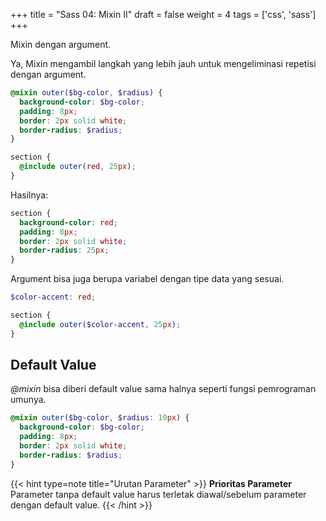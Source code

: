 +++
title = "Sass 04: Mixin II"
draft = false
weight = 4
tags = ['css', 'sass']
+++

Mixin dengan argument.

Ya, Mixin mengambil langkah yang lebih jauh untuk mengeliminasi repetisi dengan argument.

```scss
@mixin outer($bg-color, $radius) {
  background-color: $bg-color;
  padding: 8px;
  border: 2px solid white;
  border-radius: $radius;
}

section {
  @include outer(red, 25px);
}
```
Hasilnya:
```css
section {
  background-color: red;
  padding: 8px;
  border: 2px solid white;
  border-radius: 25px;
}
```

Argument bisa juga berupa variabel dengan tipe data yang sesuai.

```scss
$color-accent: red;

section {
  @include outer($color-accent, 25px);
}
```

## Default Value

*@mixin* bisa diberi default value sama halnya seperti fungsi pemrograman umunya.

```scss
@mixin outer($bg-color, $radius: 10px) {
  background-color: $bg-color;
  padding: 8px;
  border: 2px solid white;
  border-radius: $radius;
}
```

{{< hint type=note title="Urutan Parameter" >}}
**Prioritas Parameter**\
Parameter tanpa default value harus terletak diawal/sebelum parameter dengan default value.
{{< /hint >}}